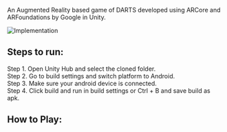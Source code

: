 An Augmented Reality based game of DARTS developed using ARCore and ARFoundations by Google in Unity.

![Implementation](https://user-images.githubusercontent.com/47019139/208221897-4b0502dc-2ccd-414f-a901-20ae8805e8b1.PNG)

<h2> Steps to run: </h2>

Step 1. Open Unity Hub and select the cloned folder. <br>
Step 2. Go to build settings and switch platform to Android. <br>
Step 3. Make sure your android device is connected. <br>
Step 4. Click build and run in build settings or Ctrl + B and save build as apk. <br>

<h2> How to Play: </h2>
